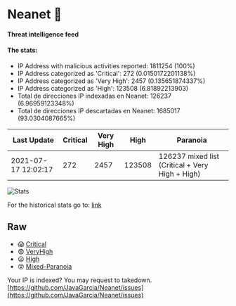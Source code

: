 # Neanet :hocho:
#### Threat intelligence feed
#### The stats:

- IP Address with malicious activities reported: 1811254 (100%)
- IP Address categorized as 'Critical':  272 (0.0150172201138%)
- IP Address categorized as 'Very High':  2457 (0.135651874337%)
- IP Address categorized as 'High':  123508 (6.81892213903)
- Total de direcciones IP indexadas en Neanet:  126237 (6.96959123348%)
- Total de direcciones IP descartadas en Neanet:  1685017 (93.0304087665%)

| Last Update | Critical | Very High | High | Paranoia |
| --- | --- | --- | --- | --- |
| 2021-07-17 12:02:17 | 272 | 2457 | 123508 | 126237 mixed list (Critical + Very High + High)|

![Stats](https://docs.google.com/spreadsheets/d/e/2PACX-1vSnaNMIXVabIpDJjufMlzH7poXnshF3mgd8Is1g9ytUEzVsP5my4Trn8f-xkoLLQ38xpL3HtmUexLo6/pubchart?oid=501124687&format=image)

For the historical stats go to: [link](/stats.csv)
## Raw
- :scream: [Critical](https://raw.githubusercontent.com/JavaGarcia/Neanet/master/blacklists/neanet_critical.txt)
- :fearful: [VeryHigh](https://raw.githubusercontent.com/JavaGarcia/Neanet/master/blacklists/neanet_veryHigh.txtt)
- :frowning: [High](https://raw.githubusercontent.com/JavaGarcia/Neanet/master/blacklists/neanet_high.txt)
- :dizzy_face: [Mixed-Paranoia](https://raw.githubusercontent.com/JavaGarcia/Neanet/master/blacklists/neanet_all.txt)


Your IP is indexed? You may request to takedown. [https://github.com/JavaGarcia/Neanet/issues](https://github.com/JavaGarcia/Neanet/issues)







































































































































































































































































































































































































































































































































































































































































































































































































































































































































































































































































































































































































































































































































































































































































































































































































































































































































































































































































































































































































































































































































































































































































































































































































































































































































































































































































































































































































































































































































































































































































































































































































































































































































































































































































































































































































































































































































































































































































































































































































































































































































































































































































































































































































































































































































































































































































































































































































































































































































































































































































































































































































































































































































































































































































































































































































































































































































































































































































































































































































































































































































































































































































































































































































































































































































































































































































































































































































































































































































































































































































































































































































































































































































































































































































































































































































































































































































































































































